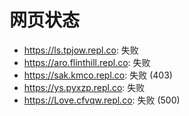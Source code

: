 # 网页状态
- https://ls.tpjow.repl.co: 失败
- https://aro.flinthill.repl.co: 失败
- https://sak.kmco.repl.co: 失败 (403)
- https://ys.pyxzp.repl.co: 失败
- https://Love.cfvqw.repl.co: 失败 (500)

